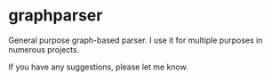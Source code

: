 graphparser
===========

General purpose graph-based parser. I use it for multiple purposes in numerous projects.

If you have any suggestions, please let me know.
